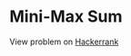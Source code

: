 # Mini-Max Sum

View problem on [Hackerrank](https://www.hackerrank.com/challenges/mini-max-sum/problem?isFullScreen=false&h_r=next-challenge&h_v=zen)